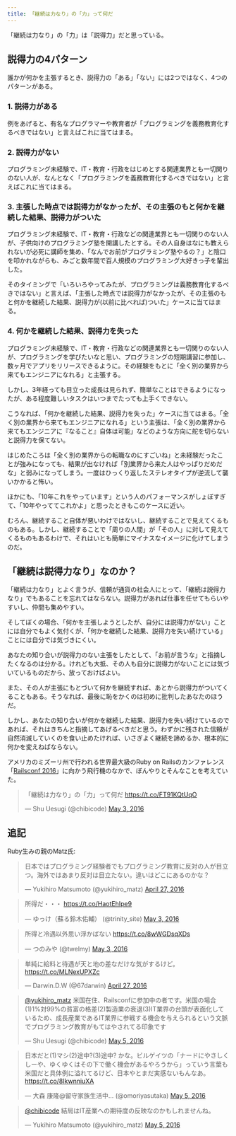 ```yaml
---
title: 「継続は力なり」の「力」って何だ
---
```


「継続は力なり」の「力」は「説得力」だと思っている。

## 説得力の4パターン

誰かが何かを主張するとき、説得力の「ある」「ない」には2つではなく、4つのパターンがある。

### 1. 説得力がある

例をあげると、有名なプログラマーや教育者が「プログラミングを義務教育化するべきではない」と言えばこれに当てはまる。

### 2. 説得力がない

プログラミング未経験で、IT・教育・行政をはじめとする関連業界とも一切関りのない人が、なんとなく「プログラミングを義務教育化するべきではない」と言えばこれに当てはまる。

### 3. 主張した時点では説得力がなかったが、その主張のもと何かを継続した結果、説得力がついた

プログラミング未経験で、IT・教育・行政などの関連業界とも一切関りのない人が、子供向けのプログラミング塾を開講したとする。その人自身はなにも教えられないが必死に講師を集め、「なんでお前がプログラミング塾やるの？」と陰口を叩かれながらも、みごと数年間で百人規模のプログラミング大好きっ子を輩出した。

そのタイミングで「いろいろやってみたが、プログラミングは義務教育化するべきではない」と言えば、「主張した時点では説得力がなかったが、その主張のもと何かを継続した結果、説得力が(以前に比べれば)ついた」ケースに当てはまる。

### 4. 何かを継続した結果、説得力を失った

プログラミング未経験で、IT・教育・行政などの関連業界とも一切関りのない人が、プログラミングを学びたいなと思い、プログラミングの短期講習に参加し、数ヶ月でアプリをリリースできるように。その経験をもとに「全く別の業界から来てもエンジニアになれる」と主張する。

しかし、3年経っても目立った成長は見られず、簡単なことはできるようになったが、ある程度難しいタスクはいつまでたっても上手くできない。

こうなれば、「何かを継続した結果、説得力を失った」ケースに当てはまる。「全く別の業界から来てもエンジニアになれる」という主張は、「全く別の業界から来てもエンジニアに『なること』自体は可能」などのような方向に舵を切らないと説得力を保てない。

はじめたころは「全く別の業界からの転職なのにすごいね」と未経験だったことが強みになっても、結果が出なければ「別業界から来た人はやっぱりだめだな」と弱みになってしまう。一度はひっくり返したステレオタイプが逆流して襲いかかると怖い。

ほかにも、「10年これをやっています」という人のパフォーマンスがしょぼすぎて、「10年やっててこれかよ」と思ったときもこのケースに近い。

むろん、継続すること自体が悪いわけではないし、継続することで見えてくるものもある。しかし、継続することで「周りの人間」が「その人」に対して見えてくるものもあるわけで、それはいとも簡単にマイナスなイメージに化けてしまうのだ。

## 「継続は説得力なり」なのか？

「継続は力なり」とよく言うが、信頼が通貨の社会人にとって、「継続は説得力なり」でもあることを忘れてはならない。説得力があれば仕事を任せてもらいやすいし、仲間も集めやすい。

そしてぼくの場合、「何かを主張しようとしたが、自分には説得力がない」ことには自分でもよく気付くが、「何かを継続した結果、説得力を失い続けている」ことには自分では気づきにくい。

あなたの知り合いが説得力のない主張をしたとして、「お前が言うな」と指摘したくなるのは分かる。けれども大抵、その人も自分に説得力がないことには気づいているものだから、放っておけばよい。

また、その人が主張にもとづいて何かを継続すれば、あとから説得力がついてくることもある。そうなれば、最後に恥をかくのは初めに批判したあなたのほうだ。

しかし、あなたの知り合いが何かを継続した結果、説得力を失い続けているのであれば、それはきちんと指摘してあげるべきだと思う。わずかに残された信頼が自然消滅していくのを食い止めたければ、いさぎよく継続を諦めるか、根本的に何かを変えねばならない。

アメリカのミズーリ州で行われる世界最大級のRuby on Railsのカンファレンス「[Railsconf 2016](http://railsconf.com/)」に向かう飛行機のなかで、ぼんやりとそんなことを考えていた。

<blockquote class="twitter-tweet" data-lang="en" data-cards="hidden"><p lang="ja" dir="ltr">「継続は力なり」の「力」って何だ <a href="https://t.co/FT91KQtUqO">https://t.co/FT91KQtUqO</a></p>&mdash; Shu Uesugi (@chibicode) <a href="https://twitter.com/chibicode/status/727641844805341184">May 3, 2016</a></blockquote>

## 追記

Ruby生みの親のMatz氏:

<blockquote class="twitter-tweet" data-lang="en"><p lang="ja" dir="ltr">日本ではプログラミング経験者でもプログラミング教育に反対の人が目立つ。海外ではあまり反対は目立たない。違いはどこにあるのかな？</p>&mdash; Yukihiro Matsumoto (@yukihiro_matz) <a href="https://twitter.com/yukihiro_matz/status/725206942868606977">April 27, 2016</a></blockquote>

<blockquote class="twitter-tweet" data-lang="en"><p lang="ja" dir="ltr">所得だ・・・ <a href="https://t.co/HaotEhIpe9">https://t.co/HaotEhIpe9</a></p>&mdash; ゆっけ（蘇る鈴木佑輔） (@trinity_site) <a href="https://twitter.com/trinity_site/status/727560376745754625">May 3, 2016</a></blockquote>

<blockquote class="twitter-tweet" data-lang="en"><p lang="ja" dir="ltr">所得と冷遇以外思い浮かばない <a href="https://t.co/8wWGDsqXDs">https://t.co/8wWGDsqXDs</a></p>&mdash; つのみや (@twelmy) <a href="https://twitter.com/twelmy/status/727647434935959552">May 3, 2016</a></blockquote>

<blockquote class="twitter-tweet" data-lang="en"><p lang="ja" dir="ltr">単純に給料と待遇が天と地の差なだけな気がするけど。 <a href="https://t.co/MLNexUPXZc">https://t.co/MLNexUPXZc</a></p>&mdash; Darwin.D.W (@67darwin) <a href="https://twitter.com/67darwin/status/725213490386870280">April 27, 2016</a></blockquote>

<blockquote class="twitter-tweet" data-conversation="none" data-lang="en"><p lang="ja" dir="ltr"><a href="https://twitter.com/yukihiro_matz">@yukihiro_matz</a> 米国在住、Railsconfに参加中の者です。米国の場合(1)1%対99%の貧富の格差(2)製造業の衰退(3)IT業界の台頭が表面化しているため、成長産業であるIT業界に参戦する機会を与えられるという文脈でプログラミング教育がもてはやされてる印象です</p>&mdash; Shu Uesugi (@chibicode) <a href="https://twitter.com/chibicode/status/728055761692069888">May 5, 2016</a></blockquote>

<blockquote class="twitter-tweet" data-lang="en"><p lang="ja" dir="ltr">日本だと(1)マシ(2)途中?(3)途中? かな。ビルゲイツの「ナードにやさしくしーや、ゆくゆくはその下で働く機会があるやろうから」っていう言葉も米国だと具体例に溢れてるけど、日本やとまだ実感ないもんなあ。 <a href="https://t.co/8IkwnniuXA">https://t.co/8IkwnniuXA</a></p>&mdash; 大森 康隆@留守家族生活中... (@omoriyasutaka) <a href="https://twitter.com/omoriyasutaka/status/728060947131039744">May 5, 2016</a></blockquote>

<blockquote class="twitter-tweet" data-conversation="none" data-lang="en"><p lang="ja" dir="ltr"><a href="https://twitter.com/chibicode">@chibicode</a> 結局はIT産業への期待度の反映なのかもしれませんね。</p>&mdash; Yukihiro Matsumoto (@yukihiro_matz) <a href="https://twitter.com/yukihiro_matz/status/728064789029609472">May 5, 2016</a></blockquote> <script async src="//platform.twitter.com/widgets.js" charset="utf-8"></script>
